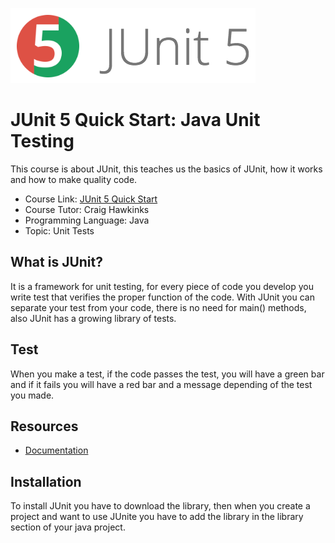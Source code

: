 ![JUnit](img/JUnitLogo.png)

# JUnit 5 Quick Start: Java Unit Testing
This course is about JUnit, this teaches us the basics of JUnit, how it works and how to make quality code.
* Course Link:  [ JUnit 5 Quick Start](https://www.udemy.com/course/junit-quick-start-for-beginners-java-unit-testing/)
* Course Tutor: Craig Hawkinks
* Programming Language: Java
* Topic: Unit Tests
## What is JUnit?
It is a framework for unit testing, for every piece of code you develop you write test that verifies the proper 
function of the code. 
With JUnit you can separate your test from your code, there is no need for main() methods, also JUnit has a growing
library of tests. 
## Test
When you make a test, if the code passes the test, you will have a green bar and if it fails you will have a red
bar and a message depending of the test you made.
## Resources
* [Documentation](https://junit.org/junit5/docs/current/user-guide/)
## Installation
To install JUnit you have to download the library, then when you create a project and want to use JUnite you have to add the library in the library section of your java project.

